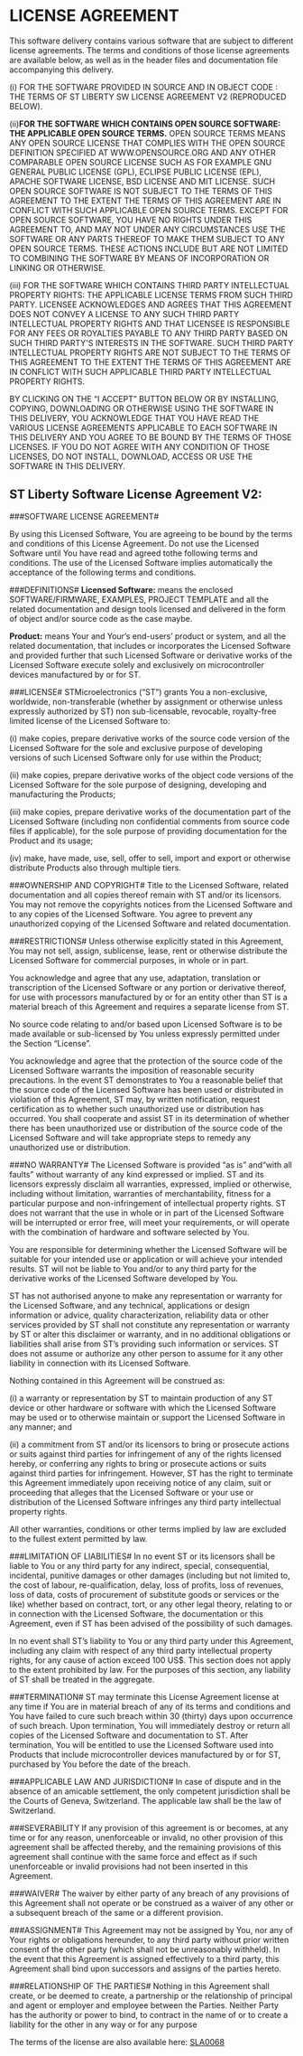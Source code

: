 LICENSE AGREEMENT
=================

This software 
delivery contains various software that are subject to different license agreements. The 
terms and conditions of those license agreements are available below, as well as in the header files and 
documentation file accompanying this delivery.

(i) FOR THE SOFTWARE PROVIDED IN SOURCE AND IN OBJECT CODE : THE TERMS OF ST 
LIBERTY SW LICENSE AGREEMENT V2 (REPRODUCED BELOW).

(ii)**FOR THE SOFTWARE WHICH CONTAINS OPEN SOURCE SOFTWARE: THE APPLICABLE OPEN SOURCE TERMS.**
OPEN SOURCE TERMS MEANS ANY OPEN SOURCE LICENSE THAT COMPLIES WITH THE OPEN SOURCE 
DEFINITION SPECIFIED AT WWW.OPENSOURCE.ORG AND ANY OTHER COMPARABLE OPEN SOURCE LICENSE SUCH AS FOR EXAMPLE GNU GENERAL PUBLIC LICENSE (GPL), ECLIPSE PUBLIC LICENSE (EPL), APACHE SOFTWARE 
LICENSE, BSD LICENSE AND MIT LICENSE. SUCH OPEN SOURCE SOFTWARE IS NOT SUBJECT 
TO THE TERMS OF THIS AGREEMENT TO THE EXTENT THE TERMS OF THIS AGREEMENT ARE 
IN CONFLICT WITH SUCH APPLICABLE OPEN SOURCE TERMS. EXCEPT FOR OPEN SOURCE 
SOFTWARE, YOU HAVE NO RIGHTS UNDER THIS AGREEMENT TO, AND MAY NOT UNDER ANY 
CIRCUMSTANCES USE THE SOFTWARE OR ANY PARTS THEREOF TO MAKE THEM SUBJECT 
TO ANY OPEN SOURCE TERMS. THESE ACTIONS INCLUDE BUT ARE NOT LIMITED TO 
COMBINING THE SOFTWARE BY MEANS OF INCORPORATION OR LINKING OR OTHERWISE.

(iii) FOR THE SOFTWARE WHICH CONTAINS THIRD PARTY INTELLECTUAL PROPERTY RIGHTS: 
THE APPLICABLE LICENSE TERMS FROM SUCH THIRD PARTY. LICENSEE ACKNOWLEDGES 
AND AGREES THAT THIS AGREEMENT DOES NOT CONVEY A LICENSE TO ANY SUCH THIRD 
PARTY INTELLECTUAL PROPERTY RIGHTS AND THAT LICENSEE IS RESPONSIBLE FOR ANY 
FEES OR ROYALTIES PAYABLE TO ANY THIRD PARTY BASED ON SUCH THIRD PARTY'S 
INTERESTS IN THE SOFTWARE. SUCH THIRD PARTY INTELLECTUAL PROPERTY RIGHTS ARE 
NOT SUBJECT TO THE TERMS OF THIS AGREEMENT TO THE EXTENT THE TERMS OF THIS 
AGREEMENT ARE IN CONFLICT WITH SUCH APPLICABLE THIRD PARTY INTELLECTUAL 
PROPERTY RIGHTS.

BY CLICKING ON THE “I ACCEPT” BUTTON BELOW OR BY INSTALLING, COPYING, 
DOWNLOADING OR OTHERWISE USING THE SOFTWARE IN THIS DELIVERY, YOU 
ACKNOWLEDGE THAT YOU HAVE READ THE VARIOUS LICENSE AGREEMENTS APPLICABLE 
TO EACH SOFTWARE IN THIS DELIVERY AND YOU AGREE TO BE BOUND BY THE TERMS OF 
THOSE LICENSES. IF YOU DO NOT AGREE WITH ANY CONDITION OF THOSE LICENSES, DO 
NOT INSTALL, DOWNLOAD, ACCESS OR USE THE SOFTWARE IN THIS DELIVERY.

ST Liberty Software License Agreement V2:
-----------------------------------------

###SOFTWARE LICENSE AGREEMENT#

By using this Licensed Software, You are agreeing to be bound by the terms and conditions of this 
License Agreement. Do not use the Licensed Software until You have read and agreed tothe following 
terms and conditions. The use of the Licensed Software implies automatically the acceptance of the 
following terms and conditions.

###DEFINITIONS#
**Licensed Software:** means the enclosed SOFTWARE/FIRMWARE, EXAMPLES, PROJECT 
TEMPLATE and all the related documentation and design tools licensed and delivered in the form of 
object and/or source code as the case maybe.

**Product:** means Your and Your’s end-users’ product or system, and all the related documentation, that 
includes or incorporates the Licensed Software and provided further that such Licensed Software or 
derivative works of the Licensed Software execute solely and exclusively on microcontroller devices 
manufactured by or for ST.

###LICENSE#
STMicroelectronics (“ST”) grants You a non-exclusive, worldwide, non-transferable (whether by 
assignment or otherwise unless expressly authorized by ST) non sub-licensable, revocable, royalty-free 
limited license of the Licensed Software to: 

(i) make copies, prepare derivative works of the source code version of the Licensed Software for the sole and exclusive purpose of developing versions of such Licensed Software only for use within the 
Product; 

(ii) make copies, prepare derivative works of the object code versions of the Licensed Software for the 
sole purpose of designing, developing and manufacturing the Products; 

(iii) make copies, prepare derivative works of the documentation part of the Licensed Software 
(including non confidential comments from source code files if applicable), for the sole purpose of 
providing documentation for the Product and its usage; 

(iv) make, have made, use, sell, offer to sell, import and export or otherwise distribute Products also 
through multiple tiers.

###OWNERSHIP AND COPYRIGHT#
Title to the Licensed Software, related documentation and all copies thereof remain with ST and/or its 
licensors. You may not remove the copyrights notices from the Licensed Software and to 
any copies of the Licensed Software. You agree to prevent any unauthorized copying of the Licensed Software and 
related documentation.

###RESTRICTIONS#
Unless otherwise explicitly stated in this Agreement, You may not sell, assign, sublicense, lease, rent or 
otherwise distribute the Licensed Software for commercial purposes, in whole or in part. 

You acknowledge and agree that any use, adaptation, translation or transcription of the Licensed 
Software or any portion or derivative thereof, for use with processors
manufactured by or for an entity 
other than ST is a material breach of this Agreement and requires a separate license from ST. 

No source code relating to and/or based upon Licensed Software is to be made available or sub-licensed by You unless expressly 
permitted under the Section “License”.

You acknowledge and agree that the protection of the source code of the Licensed Software warrants 
the imposition of reasonable security precautions. In the event ST demonstrates to You a reasonable 
belief that the source code of the Licensed Software has been used or distributed in violation of this 
Agreement, ST may, by written notification, request certification as to whether such unauthorized use or 
distribution has occurred. You shall cooperate and assist ST in its determination of whether there has 
been unauthorized use or distribution of the source code of the Licensed Software and will take 
appropriate steps to remedy any unauthorized use or distribution.

###NO WARRANTY#
The Licensed Software is provided “as is” and“with all faults” without warranty of any kind expressed or 
implied. ST and its licensors expressly disclaim all warranties, expressed, implied or otherwise, 
including without limitation, warranties of merchantability, fitness for a particular purpose and
non-infringement of intellectual property rights. ST does not warrant that the use in whole or in part of the 
Licensed Software will be interrupted or error free, will meet your requirements, or will operate with the 
combination of hardware and software selected by You.

You are responsible for determining whether the Licensed Software will be suitable for your intended 
use or application or will achieve your intended results. ST will not be liable to You and/or to any third 
party for the derivative works of the Licensed Software developed by You.

ST has not authorised anyone to make any representation or warranty for the Licensed Software, and 
any technical, applications or design information or advice, quality characterization, reliability data or 
other services provided by ST shall not constitute any representation or warranty by ST or alter this 
disclaimer or warranty, and in no additional obligations or liabilities shall arise from ST’s providing such 
information or services. ST does not assume or authorize any other person to assume for it any other 
liability in connection with its Licensed Software.

Nothing contained in this Agreement will be construed as: 

(i) a warranty or representation by ST to maintain production of any ST device or other hardware 
or software with which the Licensed Software may be used or to otherwise maintain or support the 
Licensed Software in any manner; and 

(ii) a commitment from ST and/or its licensors to bring or prosecute actions or suits against third parties 
for infringement of any of the rights licensed hereby, or conferring any rights to bring or prosecute 
actions or suits against third parties for infringement. However, ST has the right to terminate this 
Agreement immediately upon receiving notice of any claim, suit or proceeding that alleges that the 
Licensed Software or your use or distribution of the Licensed Software infringes any third party 
intellectual property rights.

All other warranties, conditions or other terms implied by law are excluded to the fullest extent permitted by law.

###LIMITATION OF LIABILITIES#
In no event ST or its licensors shall be liable to You or any third party for any indirect, special, 
consequential, incidental, punitive damages or other damages (including but not limited to, the cost of 
labour, re-qualification, delay, loss of profits, loss of revenues, loss of data, costs of procurement of 
substitute goods or services or the like) whether based on contract, tort, or any other legal theory, 
relating to or in connection with the Licensed Software, the documentation or this Agreement, even if ST 
has been advised of the possibility of such damages.

In no event shall ST’s liability to You or any third party under this Agreement, including any claim with 
respect of any third party intellectual property rights, for any cause of action exceed 100 US$. This 
section does not apply to the extent prohibited by law. For the purposes of this section, any liability of 
ST shall be treated in the aggregate.

###TERMINATION#
ST may terminate this License Agreement license at any time if You are in material breach of any of its 
terms and conditions and You have failed to cure such breach within 30 (thirty) days upon occurrence of 
such breach. Upon termination, You will immediately destroy or return all copies of the Licensed 
Software and documentation to ST. After termination, You will be entitled to use the Licensed Software 
used into Products that include microcontroller devices manufactured by or for ST, purchased by You 
before the date of the breach.

###APPLICABLE LAW AND JURISDICTION#
In case of dispute and in the absence of an amicable settlement, the only competent jurisdiction shall be 
the Courts of Geneva, Switzerland. The applicable law shall be the law of Switzerland.

###SEVERABILITY
If any provision of this agreement is or becomes, at any time or for any reason, unenforceable or invalid, 
no other provision of this agreement shall be affected thereby, and the remaining provisions of this 
agreement shall continue with the same force and effect as if such unenforceable 
or invalid provisions had not been inserted in this Agreement.

###WAIVER#
The waiver by either party of any breach of any provisions of this Agreement shall not operate or be 
construed as a waiver of any other or a subsequent breach of the same or a different 
provision.

###ASSIGNMENT#
This Agreement may not be assigned by You, nor any of Your rights or obligations hereunder, to any 
third party without prior written consent of the other party (which shall not be unreasonably withheld). In 
the event that this 
Agreement is assigned effectively to a third party, this Agreement shall bind upon 
successors and assigns of the parties hereto.

###RELATIONSHIP OF THE PARTIES#
Nothing in this Agreement shall create, or be deemed to create, a partnership or the relationship of principal and agent or employer and employee between the Parties. Neither Party has the authority or 
power to bind, to contract in the name of or to create a liability for the other in any way or for any purpose

The terms of the license are also available here:
[SLA0068](http://www.st.com/content/ccc/resource/legal/legal_agreement/license_agreement/group0/39/50/32/6c/e0/a8/45/2d/DM00218346/files/DM00218346.pdf/jcr:content/translations/en.DM00218346.pdf)
